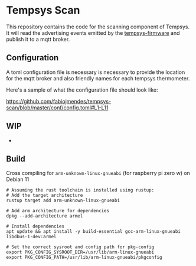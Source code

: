 <!-- vim: set tw=80: -->

# Tempsys Scan

This repository contains the code for the scanning component of Tempsys. It will
read the advertising events emitted by the
[tempsys-firmware](https://github.com/fabiojmendes/tempsys-firmware) and publish
it to a mqtt broker.

## Configuration

A toml configuration file is necessary is necessary to provide the location for
the mqtt broker and also friendly names for each tempsys thermometer.

Here's a sample of what the configuration file should look like:

<https://github.com/fabiojmendes/tempsys-scan/blob/master/conf/config.toml#L1-L11>

## WIP

-

## Build

Cross compiling for `arm-unknown-linux-gnueabi` (for raspberry pi zero w) on
Debian 11

```shell
# Assuming the rust toolchain is installed using rustup:
# Add the target architecture
rustup target add arm-unknown-linux-gnueabi

# Add arm architecture for dependencies
dpkg --add-architecture armel

# Install dependencies
apt update && apt install -y build-essential gcc-arm-linux-gnueabi libdbus-1-dev:armel

# Set the correct sysroot and config path for pkg-config
export PKG_CONFIG_SYSROOT_DIR=/usr/lib/arm-linux-gnueabi
export PKG_CONFIG_PATH=/usr/lib/arm-linux-gnueabi/pkgconfig
```
